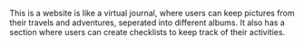 This is a website is like a virtual journal, where users can keep pictures from their travels and adventures, seperated into different albums. It also has a section where users can create checklists to keep track of their activities.
